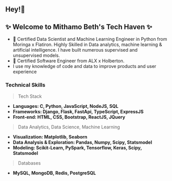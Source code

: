 ## Hey!👋  
## ✨ Welcome to Mithamo Beth's Tech Haven ✨ 

- 🔭 Certified Data Scientist and Machine Learning Engineer in Python from Moringa x Flatiron. 
     Highly Skilled in Data analytics, machine learning & artificial intelligence. I have built numerous supervised and unsupervised models. 
- 🌱 Certified Software Engineer from ALX x Holberton.
- I use my knowledge of code and data to improve products and user experience
  
### Technical Skills
> Tech Stack
  *  **Languages: C, Python, JavaScript, NodeJS, SQL**
  *  **Frameworks: Django, Flask, FastApi, TypeScript, ExpressJS**
  *  **Front-end: HTML, CSS, Bootstrap, ReactJS, JQuery**
    
> Data Analytics, Data Science, Machine Learning
  *  **Visualization: Matplotlib, Seaborn**
  *  **Data Analysis & Exploration: Pandas, Numpy, Scipy, Statsmodel**
  *  **Modeling: Scikit-Learn, PySpark, Tensorflow, Keras, Scipy, Statsmodel**
    
> Databases
  *  **MySQL, MongoDB, Redis, PostgreSQL**

<!--
**Mythamor/Mythamor** is a ✨ _special_ ✨ repository because its `README.md` (this file) appears on your GitHub profile.

Here are some ideas to get you started:

- 🔭 I’m currently working on ...
- 🌱 I’m currently learning ...
- 👯 I’m looking to collaborate on ...
- 🤔 I’m looking for help with ...
- 💬 Ask me about ...
- 📫 How to reach me: ...
- 😄 Pronouns: ...
- ⚡ Fun fact: ...
-->
